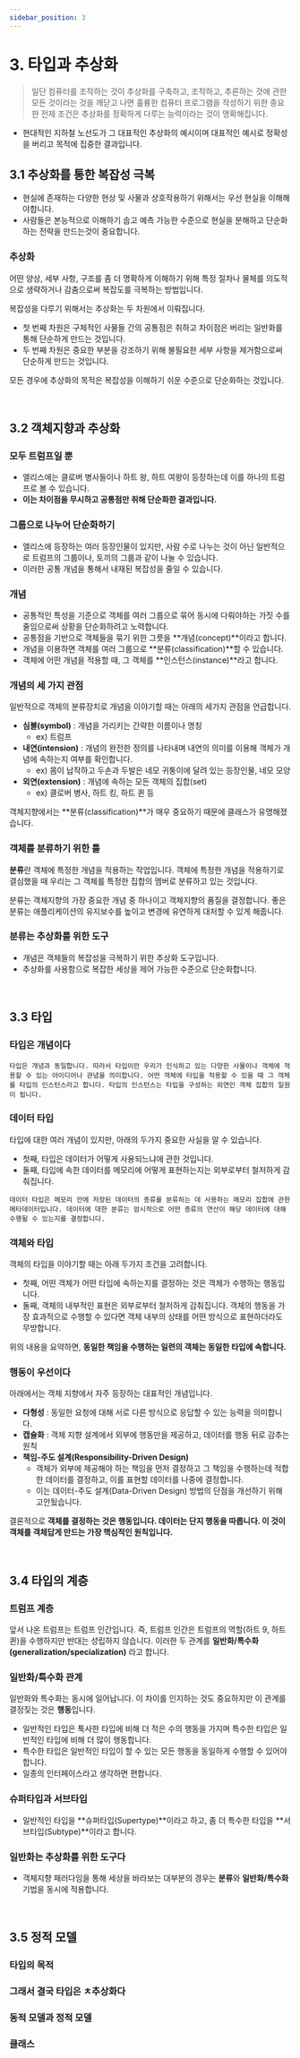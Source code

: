 ```yaml
---
sidebar_position: 3
---
```


# 3. 타입과 추상화

> 일단 컴퓨터를 조작하는 것이 추상화를 구축하고, 조작하고, 추론하는 것에 관한 모든 것이라는 것을 깨닫고 나면 훌륭한 컴퓨터 프로그램을 작성하기 위한 중요한 전제 조건은 추상화를 정확하게 다루는 능력이라는 것이 명확해집니다.

- 현대적인 지하철 노선도가 그 대표적인 추상화의 예시이며 대표적인 예시로 정확성을 버리고 목적에 집중한 결과입니다.

## 3.1 추상화를 통한 복잡성 극복

- 현실에 존재하는 다양한 현상 및 사물과 상호작용하기 위해서는 우선 현실을 이해해야합니다.
- 사람들은 본능적으로 이해하기 숩고 예측 가능한 수준으로 현실을 분해하고 단순화하는 전략을 만드는것이 중요합니다.

### 추상화

어떤 양상, 세부 사항, 구조를 좀 더 명확하게 이해하기 위해 특정 절차나 물체를 의도적으로 생략하거나 감춤으로써 복잡도를 극복하는 방법입니다.

복잡성을 다루기 위해서는 추상화는 두 차원에서 이뤄집니다.

- 첫 번째 차원은 구체적인 사물들 간의 공통점은 취하고 차이점은 버리는 일반화를 통해 단순하게 만드는 것입니다.
- 두 번째 차원은 중요한 부분을 강조하기 위해 불필요한 세부 사항을 제거함으로써 단순하게 만드는 것입니다.

모든 경우에 추상화의 목적은 복잡성을 이해하기 쉬운 수준으로 단순화하는 것입니다.

<br/>

## 3.2 객체지향과 추상화

### 모두 트럼프일 뿐

- 앨리스에는 클로버 병사들이나 하트 왕, 하트 여왕이 등장하는데 이를 하나의 트럼프로 볼 수 있습니다.
- **이는 차이점을 무시하고 공통점만 취해 단순화한 결과입니다.**

### 그룹으로 나누어 단순화하기

- 앨리스에 등장하는 여러 등장인물이 있지만, 사람 수로 나누는 것이 아닌 일반적으로 트럼프의 그룹이나, 토끼의 그룹과 같이 나눌 수 있습니다.
- 이러한 공통 개념을 통해서 내재된 복잡성을 줄일 수 있습니다.

### 개념

- 공통적인 특성을 기준으로 객체를 여러 그룹으로 묶어 동시에 다뤄야하는 가짓 수를 줄임으로써 상황을 단순화하려고 노력합니다.
- 공통점을 기반으로 객체들을 묶기 위한 그릇을 **개념(concept)**이라고 합니다.
- 개념을 이용하면 객체를 여러 그룹으로 **분류(classification)**할 수 있습니다.
- 객체에 어떤 개념을 적용할 때, 그 객체를 **인스턴스(instance)**라고 합니다.

### 개념의 세 가지 관점

일반적으로 객체의 분류장치로 개념을 이야기할 때는 아래의 세가지 관점을 언급합니다.

- **심볼(symbol)** : 개념을 가리키는 간략한 이름이나 명칭
  - ex) 트럼프
- **내연(intension)** : 개념의 완전한 정의를 나타내며 내연의 의미를 이용해 객체가 개념에 속하는지 여부를 확인합니다.
  - ex) 몸이 납작하고 두손과 두발은 네모 귀퉁이에 달려 있는 등장인물, 네모 모양
- **외연(extension)** : 개념에 속하는 모든 객체의 집합(set)
  - ex) 클로버 병사, 하트 킹, 하트 퀸 등

객체지향에서는 **분류(classification)**가 매우 중요하기 때문에 클래스가 유명해졌습니다.

### 객체를 분류하기 위한 틀

**분류**란 객체에 특정한 개념을 적용하는 작업입니다. 객체에 특정한 개념을 적용하기로 결심했을 때 우리는 그 객체를 특정한 집합의 멤버로 분류하고 있는 것입니다.

분류는 객체지향의 가장 중요한 개념 중 하나이고 객체지향의 품질을 결정합니다. 좋은 분류는 애플리케이션의 유지보수를 높이고 변경에 유연하게 대처할 수 있게 해줍니다.

### 분류는 추상화를 위한 도구

- 개념은 객체들의 복잡성을 극복하기 위한 추상화 도구입니다.
- 추상화를 사용함으로 복잡한 세상을 제어 가능한 수준으로 단순화합니다.

<br/>

## 3.3 타입

### 타입은 개념이다

`타입은 개념과 동일합니다. 따라서 타입이란 우리가 인식하고 있는 다양한 사물이나 객체에 적용할 수 있는 아이디어나 관념을 의미합니다. 어떤 객체에 타입을 적용할 수 있을 때 그 객체를 타입의 인스턴스라고 합니다. 타입의 인스턴스는 타입을 구성하는 외연인 객체 집합의 일원이 됩니다.`

### 데이터 타입

타입에 대한 여러 개념이 있지만, 아래의 두가지 중요한 사실을 알 수 있습니다.

- 첫째, 타입은 데이터가 어떻게 사용되느냐에 관한 것입니다.
- 둘째, 타입에 속한 데이터를 메모리에 어떻게 표현하는지는 외부로부터 철저하게 감춰집니다.

`데이터 타입은 메모리 안에 저장된 데이터의 종류를 분류하는 데 사용하는 메모리 집합에 관한 메타데이터입니다. 데이터에 대한 분류는 암시적으로 어떤 종류의 연산이 해당 데이터에 대해 수행될 수 있는지를 결정합니다.`

### 객체와 타입

객체의 타입을 이야기할 때는 아래 두가지 조건을 고려합니다.

- 첫째, 어떤 객체가 어떤 타입에 속하는지를 결정하는 것은 객체가 수행하는 행동입니다.
- 둘째, 객체의 내부적인 표현은 외부로부터 철저하게 감춰집니다. 객체의 행동을 가장 효과적으로 수행할 수 있다면 객체 내부의 상태를 어떤 방식으로 표현하더라도 무방합니다.

위의 내용을 요약하면, **동일한 책임을 수행하는 일련의 객체는 동일한 타입에 속합니다.**

### 행동이 우선이다

아래에서는 객체 지향에서 자주 등장하는 대표적인 개념입니다.

- **다형성** : 동일한 요청에 대해 서로 다른 방식으로 응답할 수 있는 능력을 의미합니다.
- **캡슐화** : 객체 지향 설계에서 외부에 행동만을 제공하고, 데이터를 행동 뒤로 감추는 원칙
- **책임-주도 설계(Responsibility-Driven Design)**
  - 객체가 외부에 제공해야 하는 책임을 먼저 결정하고 그 책임을 수행하는데 적합한 데이터를 결정하고, 이를 표현할 데이터를 나중에 결정합니다.
  - 이는 데이터-주도 설계(Data-Driven Design) 방법의 단점을 개선하기 위해 고안됬습니다.

결론적으로 **객체를 결정하는 것은 행동입니다. 데이터는 단지 행동을 따릅니다. 이 것이 객체를 객체답게 만드는 가장 핵심적인 원칙입니다.**

<br/>

## 3.4 타입의 계층

### 트럼프 계층

앞서 나온 트럼프는 트럼프 인간입니다. 즉, 트럼프 인간은 트럼프의 역할(하트 9, 하트 퀸)을 수행하지만 반대는 성립하지 않습니다. 이러한 두 관계를 **일반화/특수화(generalization/specialization)** 라고 합니다.

### 일반화/특수화 관계

일반화와 특수화는 동시에 일어납니다. 이 차이를 인지하는 것도 중요하지만 이 관계를 결정짖는 것은 **행동**입니다.

- 일반적인 타입은 툭사한 타입에 비해 더 적은 수의 행동을 가지며 특수한 타입은 일반적인 타입에 비해 더 많이 행동합니다.
- 특수한 타입은 일반적인 타입이 할 수 있는 모든 행동을 동일하게 수행할 수 있어야합니다.
- 일종의 인터페이스라고 생각하면 편합니다.

### 슈퍼타입과 서브타입

- 일반적인 타입을 **슈퍼타입(Supertype)**이라고 하고, 좀 더 특수한 타입을 **서브타입(Subtype)**이라고 합니다.

### 일반화는 추상화를 위한 도구다

- 객체지향 패러다임을 통해 세상을 바라보는 대부분의 경우는 **분류**와 **일반화/특수화** 기법을 동시에 적용합니다.

<br/>

## 3.5 정적 모델

### 타입의 목적

### 그래서 결국 타입은 ㅊ추상화다

### 동적 모델과 정적 모델

### 클래스
